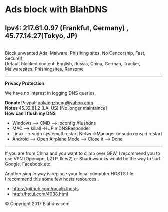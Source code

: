<h1> Ads block with BlahDNS </h1>
<h2>Ipv4: 217.61.0.97 (Frankfut, Germany) , 45.77.14.27(Tokyo, JP)</h2>
<br>
Block unwanted Ads, Malware, Phisihing sites, No Cencorship, Fast, Secure!!
<br>
Default blocked content: English, Russia, China, German, Tracker, Malwaresites, Phishingsites, Ransome
<hr>

<b>Privacy Protection</b>
<p>
We have no interest in logging DNS queries.</p>

<b> Donate </b>
Paypal: ookangzheng@yahoo.com
<br>
<b> Notes </b>
45.32.81.2 (LA, US) [No longer maintaince]
<br>
<b> How can I flush my DNS </b>
<ul>
<li> Windows --> CMD --> ipconfig /flushdns </li>
<li> MAC --> killall -HUP mDNSResponder </li>
<li> Linux --> sudo systemctl restart NetworkManager or sudo rcnscd restart </li>
<li> Android --> Open Airplane Mode --> Close it --> Done </li>
</ul>

<hr>
<p> If you are from China and you want to climb over GFW, I recommend you to use VPN (Openvpn, L2TP, Ikev2) or Shadowsocks would be the way to surf Google, Facebook,etc.</p>
<p> Another simple way is replace your local computer HOSTS file 
<br> I recommend this some few hosts resources .<br>
<ul>
<li><a href="https://github.com/racaljk/hosts">https://github.com/racaljk/hosts</a></li>
<li><a href="http://htcui.com/4938.html">http://htcui.com/4938.html</a></li>
</ul>

<p>&copy; Copyright 2017 Blahdns.com </p>

